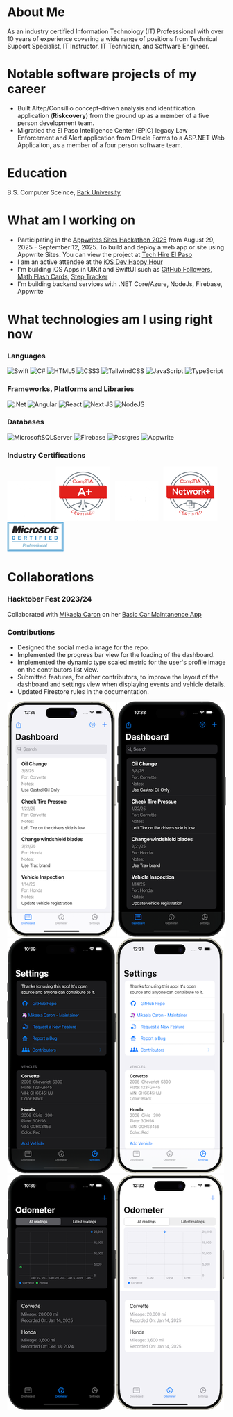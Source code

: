 # About Me

As an industry certified Information Technology (IT) Professsional with over 10 years of experience covering a
wide range of positions from Technical Support Specialist, IT Instructor, IT Technician, and Software Engineer.

# Notable software projects of my career

- Built Altep/Consillio concept-driven analysis and identification application (**Riskcovery**)
  from the ground up as a member of a five person development team.
- Migratied the El Paso Intelligence Center (EPIC) legacy Law Enforcement and Alert application
  from Oracle Forms to a ASP.NET Web Applicaiton, as a member of a four person software team.

# Education

B.S. Computer Sceince, [Park University](http://www.park.edu)

# What am I working on

- Participating in the [Appwrites Sites Hackathon 2025](https://sites-hackathon-2025.appwrite.network) from
  August 29, 2025 - September 12, 2025. To build and deploy a web app or site using Appwrite Sites. You can view the project at [Tech Hire El Paso](https://tech-hire-elpaso.appwrite.network)
- I am an active attendee at the [iOS Dev Happy Hour](https://www.iosdevhappyhour.com)
- I'm building iOS Apps in UIKit and SwiftUI such as [GitHub Followers](https://github.com/rramirez-dev/GitHub-Followers),
  [Math Flash Cards](https://github.com/rramirez-dev/MathFlashCards), [Step Tracker](https://github.com/rramirez-dev/step-tracker)
- I'm building backend services with .NET Core/Azure, NodeJs, Firebase, Appwrite

# What technologies am I using right now

### Languages

![Swift](https://img.shields.io/badge/swift-F54A2A?style=for-the-badge&logo=swift&logoColor=white)
![C#](https://img.shields.io/badge/c%23-%23239120.svg?style=for-the-badge&logo=csharp&logoColor=white)
![HTML5](https://img.shields.io/badge/html5-%23E34F26.svg?style=for-the-badge&logo=html5&logoColor=white)
![CSS3](https://img.shields.io/badge/css3-%231572B6.svg?style=for-the-badge&logo=css3&logoColor=white)
![TailwindCSS](https://img.shields.io/badge/tailwindcss-%2338B2AC.svg?style=for-the-badge&logo=tailwind-css&logoColor=white)
![JavaScript](https://img.shields.io/badge/javascript-%23323330.svg?style=for-the-badge&logo=javascript&logoColor=%23F7DF1E)
![TypeScript](https://img.shields.io/badge/typescript-%23007ACC.svg?style=for-the-badge&logo=typescript&logoColor=white)

### Frameworks, Platforms and Libraries

![.Net](https://img.shields.io/badge/.NET-5C2D91?style=for-the-badge&logo=.net&logoColor=white)
![Angular](https://img.shields.io/badge/angular-%23DD0031.svg?style=for-the-badge&logo=angular&logoColor=white)
![React](https://img.shields.io/badge/react-%2320232a.svg?style=for-the-badge&logo=react&logoColor=%2361DAFB)
![Next JS](https://img.shields.io/badge/Next-black?style=for-the-badge&logo=next.js&logoColor=white)
![NodeJS](https://img.shields.io/badge/node.js-6DA55F?style=for-the-badge&logo=node.js&logoColor=white)

### Databases

![MicrosoftSQLServer](https://img.shields.io/badge/Microsoft%20SQL%20Server-CC2927?style=for-the-badge&logo=microsoft%20sql%20server&logoColor=wh)
![Firebase](https://img.shields.io/badge/firebase-a08021?style=for-the-badge&logo=firebase&logoColor=ffcd34)
![Postgres](https://img.shields.io/badge/postgres-%23316192.svg?style=for-the-badge&logo=postgresql&logoColor=white)
![Appwrite](https://img.shields.io/badge/Appwrite-%23FD366E.svg?style=for-the-badge&logo=appwrite&logoColor=white)

### Industry Certifications

![A+ Certification](/assets/images/Aplus.png#gh-dark-mode-only)&nbsp;&nbsp;
![A+ Certification](/assets/images/comptia-a-plus.png#gh-light-mode-only)&nbsp;&nbsp;
![Network+ Certification](/assets/images/network_plus.png#gh-dark-mode-only)&nbsp;&nbsp;
![Network+ Certification](/assets/images/comptia-network-plus.png#gh-light-mode-only)&nbsp;&nbsp;
![Microsoft Certified Professsional](/assets/images/mcp.png)

# Collaborations

### Hacktober Fest 2023/24

Collaborated with [Mikaela Caron](https://mikaelacaron.com) on her [Basic Car Maintanence App](https://github.com/mikaelacaron/Basic-Car-Maintenance)

### Contributions

- Designed the social media image for the repo.
- Implemented the progress bar view for the loading of the dashboard.
- Implemented the dynamic type scaled metric for the user's profile image on the contributors list view.
- Submitted features, for other contributors, to improve the layout of the dashboard and settings view when
  displaying events and vehicle details.
- Updated Firestore rules in the documentation.

![Dashboard](/assets/images/dashboard-light.png#gh-light-mode-only) ![Dashboard](/assets/images/dashboard-dark.png#dark-mode-only) ![Settings](/assets/images/settings-dark.png)![Settings](/assets/images/settings-light.png#gh-light-mode-only) ![Odometer](/assets/images/odometer-dark.png)![Odometer](/assets/images/odometer-light.png#gh-light-mode-only)

<!--
**rramirez-dev/rramirez-dev** is a ✨ _special_ ✨ repository because its `README.md` (this file) appears on your GitHub profile.

Here are some ideas to get you started:

- 🔭 I’m currently working on ...
- 🌱 I’m currently learning ...
- 👯 I’m looking to collaborate on ...
- 🤔 I’m looking for help with ...
- 💬 Ask me about ...
- 📫 How to reach me: ...
- 😄 Pronouns: ...
- ⚡ Fun fact: ...
  -->
